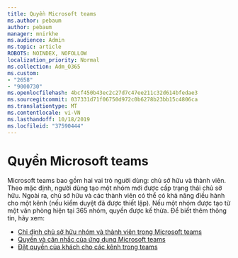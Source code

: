 ```yaml
---
title: Quyền Microsoft teams
ms.author: pebaum
author: pebaum
manager: mnirkhe
ms.audience: Admin
ms.topic: article
ROBOTS: NOINDEX, NOFOLLOW
localization_priority: Normal
ms.collection: Adm_O365
ms.custom:
- "2658"
- "9000730"
ms.openlocfilehash: 4bcf450b43ec2c27d7c47ee211c32d614bfedae3
ms.sourcegitcommit: 037331d71f06750d972c0b6278b23bb15c4806ca
ms.translationtype: MT
ms.contentlocale: vi-VN
ms.lasthandoff: 10/18/2019
ms.locfileid: "37590444"
---
```

# <a name="microsoft-teams-permissions"></a>Quyền Microsoft teams

Microsoft teams bao gồm hai vai trò người dùng: chủ sở hữu và thành viên. Theo mặc định, người dùng tạo một nhóm mới được cấp trạng thái chủ sở hữu. Ngoài ra, chủ sở hữu và các thành viên có thể có khả năng điều hành cho một kênh (nếu kiểm duyệt đã được thiết lập). Nếu một nhóm được tạo từ một văn phòng hiện tại 365 nhóm, quyền được kế thừa. Để biết thêm thông tin, hãy xem:

- [Chỉ định chủ sở hữu nhóm và thành viên trong Microsoft teams](https://docs.microsoft.com/microsoftteams/assign-roles-permissions)
- [Quyền và cân nhắc của ứng dụng Microsoft teams](https://docs.microsoft.com/microsoftteams/app-permissions)
- [Đặt quyền của khách cho các kênh trong teams](https://support.office.com/article/4756c468-2746-4bfd-a582-736d55fcc169)
